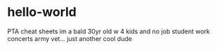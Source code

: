 # hello-world
PTA cheat sheets
im a bald 30yr old w 4 kids and no job student work concerts army vet... just another cool dude
